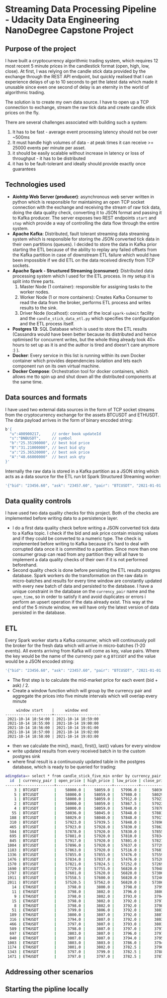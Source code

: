 # Streaming Data Processing Pipeline - Udacity Data Engineering NanoDegree Capstone Project

## Purpose of the project

I have built a cryptocurrency algorithmic trading system, which requires 12 most recent 5 minute prices in the 
candlestick format (open, high, low, close). At first, I was relying on the candle stick data provided by the exchange 
through the REST API endpoint, but quickly realised that I can experience delays of up to 10 seconds to get the
latest data which made it unusable since even one second of delay is an eternity in the world of algorithmic trading.

The solution is to create my own data source. I have to open up a TCP connection to exchange, stream the raw tick data
and create candle stick prices on the fly.

There are several challenges associated with building such a system:
1) It has to be fast - average event processing latency should not be over ~500ms
2) It must handle high volumes of data - at peak times it can receive >= 25000 events per minute per asset.
3) it should be easily scalable without increase in latency or loss of throughput - it has to be distributed
4) it has to be fault-tolerant and ideally should provide exactly once guarantees

## Technologies used

* **Aiohttp Web Server (producer)**: asynchronous web server written in python which is responsible for maintaining an open TCP socket connection with the exchange and receiving 
the stream of raw tick data, doing the data quality check, converting it to JSON format and passing it to Kafka producer. The server exposes two REST endpoints 
`start` and `stop` which provide a way of controlling the data flow through the entire system.
* **Apache Kafka**: Distributed, fault tolerant streaming data streaming system which is responsible for storing the JSON converted tick data in their own partitions (queues). 
I decided to store the data in Kafka prior starting the ETL because of the ability to replay any failed offsets from the Kafka partition in case of downstream ETL failure
which would have been impossible if we did ETL on the data received directly from TCP sockets.
* **Apache Spark - Structured Streaming (consumer)**: Distributed data processing system which I used for the ETL process. In my setup it is split into three parts.
  1) Master Node (1 container): responsible for assigning tasks to the worker nodes.
  2) Worker Node (1 or more containers): Creates Kafka Consumer to read the data from the broker, performs ETL process and writes results to the sink.
  3) Driver Node (localhost): consists of the local `spark-submit` facility and the `candle_stick_data_etl.py` which specifies the configuration and the ETL process itself.
* **Postgres 13**: SQL Database which is used to store the ETL results (Cassandra would have been better because its distributed and hence optimised for concurrent writes, 
but the whole thing already took 40+ hours to set up as it is and the author is  tired and doesn't care anymore :) ).
* **Docker**: Every service in this list is running within its own Docker container which provides dependencies isolation and lets each component run on its own virtual machine.
* **Docker Compose**: Orchestration tool for docker containers, which allows me tto spin up and shut down all the distributed components at the same time.

## Data sources and formats

I have used two external data sources in the form of TCP socket streams from the cryptocurrency exchange for the assets BTCUSDT and ETHUSDT. 
The data payload arrives in the form of binary encoded string:
```bash
b'{
  "u":400900217,     // order book updateId
  "s":"BNBUSDT",     // symbol
  "b":"25.35190000", // best bid price
  "B":"31.21000000", // best bid qty
  "a":"25.36520000", // best ask price
  "A":"40.66000000"  // best ask qty
}'
```
Internally the raw data is stored in a Kafka partition as a JSON string which acts as a data source for the
ETL run bt Spark Structured Streaming worker:
```bash
'{"bid": "23456.60", "ask": "23457.60", "pair": "BTCUSDT", "2021-01-01 23:34:45.000"}'
```

## Data quality controls

I have used two data quality checks for this project. Both of the checks are implemented before writing data to a persistence layer.

* I do a first data quality check before writing a JSON converted tick data to a Kafka topic. I check if the bid and ask price contain
missing values and if they could be converted to a numeric type. The check is implemented before writing to Kafka because it's hard to
deal with corrupted data once it is committed to a partition. Since more than one consumer group can read from any partition they will all have to
implement a data quality checks of their own if it is not performed beforehand.
* Second quality check is done before persisting the ETL results postgres database. Spark workers do the transformation on the raw data in micro-batches
and results for every time window are constantly updated with every new batch of data and persisted to the database. 
I have a unique constraint in the database on the `currency_pair` name and the `open_time`, so in order to satisfy it and avoid duplicates or errors
i perform an upsert operation if the data already exist. This way at the end of the 5 minute window, we will have only the latest 
version of data persisted in the database.

## ETL

Every Spark worker starts a Kafka consumer, which will continuously poll the broker for the fresh data which will arrive in micro-batches (1-20 events).
All events arriving from Kafka will come as key, value pairs. Where the key would be the name of the currency pair e.g `BTCUSDT` and the value would be a
JSON encoded string:
```bash
'{"bid": "23456.60", "ask": "23457.60", "pair": "BTCUSDT", "2021-01-01 23:34:45.000"}'
```
* The first step is to calculate the mid-market price for each event (bid + ask) / 2.
* Create a window function which will group by the currency pair and aggregate the prices into five minute intervals which will overlap every minute
```
     window start    |     window end
---------------------+---------------------
 2021-10-14 18:54:00 | 2021-10-14 18:59:00
 2021-10-14 18:55:00 | 2021-10-14 19:00:00
 2021-10-14 18:56:00 | 2021-10-14 19:01:00
 2021-10-14 18:57:00 | 2021-10-14 19:02:00
 2021-10-14 18:58:00 | 2021-10-14 19:03:00
```
* then we calculate the min(), max(), first(), last() values for every window
* write updated results from every received batch in to the custom postgres sink
* where final result is a continuously updated table in the postgres database, which is ready to be queried for trading:
```bash
adingdata=> select * from candle_stick_five_min order by currency_pair, open_time limit 30;
  id  | currency_pair | open_price | high_price | low_price | close_price |      open_time      |     close_time
------+---------------+------------+------------+-----------+-------------+---------------------+--------------------- 
    3 | BTCUSDT       |    58000.0 |    58059.0 |   57996.0 |     58036.0 | 2021-10-14 18:54:00 | 2021-10-14 18:59:00
    5 | BTCUSDT       |    58000.0 |    58059.0 |   57980.0 |     58029.0 | 2021-10-14 18:55:00 | 2021-10-14 19:00:00
    1 | BTCUSDT       |    58000.0 |    58059.0 |   57912.0 |     57923.0 | 2021-10-14 18:56:00 | 2021-10-14 19:01:00
    2 | BTCUSDT       |    58000.0 |    58059.0 |   57867.5 |     57923.0 | 2021-10-14 18:57:00 | 2021-10-14 19:02:00
    4 | BTCUSDT       |    58000.0 |    58059.0 |   57848.0 |     57878.0 | 2021-10-14 18:58:00 | 2021-10-14 19:03:00
   55 | BTCUSDT       |    58036.0 |    58045.0 |   57848.0 |     57881.0 | 2021-10-14 18:59:00 | 2021-10-14 19:04:00
  188 | BTCUSDT       |    58029.0 |    58040.0 |   57848.0 |     57917.0 | 2021-10-14 19:00:00 | 2021-10-14 19:05:00
  310 | BTCUSDT       |    57923.0 |    57939.5 |   57848.0 |     57896.0 | 2021-10-14 19:01:00 | 2021-10-14 19:06:00
  465 | BTCUSDT       |    57923.0 |    57928.0 |   57830.0 |     57863.0 | 2021-10-14 19:02:00 | 2021-10-14 19:07:00
  584 | BTCUSDT       |    57878.0 |    57920.0 |   57830.0 |     57855.0 | 2021-10-14 19:03:00 | 2021-10-14 19:08:00
  695 | BTCUSDT       |    57881.0 |    57920.0 |   57810.0 |     57834.0 | 2021-10-14 19:04:00 | 2021-10-14 19:09:00
  845 | BTCUSDT       |    57917.0 |    57920.0 |   57801.0 |     57821.0 | 2021-10-14 19:05:00 | 2021-10-14 19:10:00
 1004 | BTCUSDT       |    57896.0 |    57920.0 |   57637.0 |     57729.0 | 2021-10-14 19:06:00 | 2021-10-14 19:11:00
 1183 | BTCUSDT       |    57863.0 |    57920.0 |   57516.0 |     57601.0 | 2021-10-14 19:07:00 | 2021-10-14 19:12:00
 1336 | BTCUSDT       |    57855.0 |    57855.0 |   57476.0 |     57559.0 | 2021-10-14 19:08:00 | 2021-10-14 19:13:00
 1476 | BTCUSDT       |    57834.0 |    57837.0 |   57476.0 |     57520.5 | 2021-10-14 19:09:00 | 2021-10-14 19:14:00
 1570 | BTCUSDT       |    57821.0 |    57824.5 |   57252.0 |     57269.0 | 2021-10-14 19:10:00 | 2021-10-14 19:15:00
 1690 | BTCUSDT       |    57729.0 |    57755.0 |   56820.0 |     57048.5 | 2021-10-14 19:11:00 | 2021-10-14 19:16:00
 1797 | BTCUSDT       |    57601.0 |    57620.0 |   56820.0 |     57306.0 | 2021-10-14 19:12:00 | 2021-10-14 19:17:00
 1911 | BTCUSDT       |    57558.5 |    57600.0 |   56820.0 |     57246.0 | 2021-10-14 19:13:00 | 2021-10-14 19:18:00
 2011 | BTCUSDT       |    57520.5 |    57562.0 |   56820.0 |     57306.0 | 2021-10-14 19:14:00 | 2021-10-14 19:19:00
   14 | ETHUSDT       |     3798.0 |     3800.0 |    3798.0 |      3799.0 | 2021-10-14 18:54:00 | 2021-10-14 18:59:00
   11 | ETHUSDT       |     3798.0 |     3802.0 |    3796.0 |      3800.0 | 2021-10-14 18:55:00 | 2021-10-14 19:00:00
    9 | ETHUSDT       |     3798.0 |     3802.0 |    3793.0 |      3794.0 | 2021-10-14 18:56:00 | 2021-10-14 19:01:00
   15 | ETHUSDT       |     3798.0 |     3802.0 |    3792.0 |      3797.0 | 2021-10-14 18:57:00 | 2021-10-14 19:02:00
    8 | ETHUSDT       |     3798.0 |     3802.0 |    3792.0 |      3798.0 | 2021-10-14 18:58:00 | 2021-10-14 19:03:00
   51 | ETHUSDT       |     3799.0 |     3806.0 |    3792.0 |      3803.0 | 2021-10-14 18:59:00 | 2021-10-14 19:04:00
  189 | ETHUSDT       |     3800.0 |     3807.0 |    3792.0 |      3807.0 | 2021-10-14 19:00:00 | 2021-10-14 19:05:00
  316 | ETHUSDT       |     3794.0 |     3807.0 |    3792.0 |      3803.0 | 2021-10-14 19:01:00 | 2021-10-14 19:06:00
  466 | ETHUSDT       |     3797.0 |     3807.0 |    3793.0 |      3801.0 | 2021-10-14 19:02:00 | 2021-10-14 19:07:00
  589 | ETHUSDT       |     3798.0 |     3807.0 |    3797.0 |      3797.0 | 2021-10-14 19:03:00 | 2021-10-14 19:08:00
  697 | ETHUSDT       |     3803.0 |     3807.0 |    3796.0 |      3797.0 | 2021-10-14 19:04:00 | 2021-10-14 19:09:00
  840 | ETHUSDT       |     3807.0 |     3807.0 |    3794.0 |      3795.0 | 2021-10-14 19:05:00 | 2021-10-14 19:10:00
 1003 | ETHUSDT       |     3803.0 |     3803.0 |    3786.0 |      3794.0 | 2021-10-14 19:06:00 | 2021-10-14 19:11:00
 1174 | ETHUSDT       |     3801.0 |     3802.0 |    3782.5 |      3790.0 | 2021-10-14 19:07:00 | 2021-10-14 19:12:00
 1343 | ETHUSDT       |     3797.0 |     3799.0 |    3782.5 |      3788.0 | 2021-10-14 19:08:00 | 2021-10-14 19:13:00
 1471 | ETHUSDT       |     3797.0 |     3797.0 |    3782.5 |      3787.0 | 2021-10-14 19:09:00 | 2021-10-14 19:14:00
```

## Addressing other scenarios

## Starting the pipline locally














































